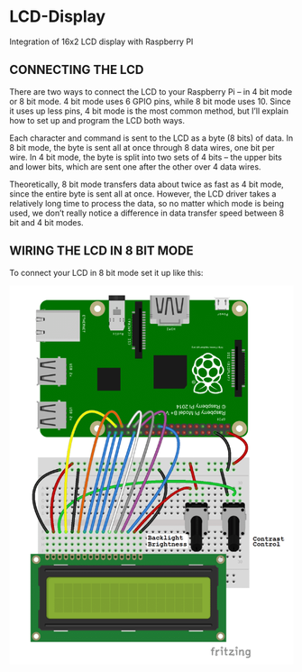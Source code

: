 # LCD-Display
Integration of 16x2 LCD display with Raspberry PI

## CONNECTING THE LCD
There are two ways to connect the LCD to your Raspberry Pi – in 4 bit mode or 8 bit mode. 4 bit mode uses 6 GPIO pins, while 8 bit mode uses 10. Since it uses up less pins, 4 bit mode is the most common method, but I’ll explain how to set up and program the LCD both ways.

Each character and command is sent to the LCD as a byte (8 bits) of data. In 8 bit mode, the byte is sent all at once through 8 data wires, one bit per wire. In 4 bit mode, the byte is split into two sets of 4 bits – the upper bits and lower bits, which are sent one after the other over 4 data wires.

Theoretically, 8 bit mode transfers data about twice as fast as 4 bit mode, since the entire byte is sent all at once. However, the LCD driver takes a relatively long time to process the data, so no matter which mode is being used, we don’t really notice a difference in data transfer speed between 8 bit and 4 bit modes.

## WIRING THE LCD IN 8 BIT MODE
To connect your LCD in 8 bit mode set it up like this:

<img src="https://github.com/HarryKT/LCD-Display/blob/main/images/Raspberry-Pi-LCD-8-Bit-Mode-Connection-Diagram-768x1024.png" alt="Wiring for 8 Bit Mode">
